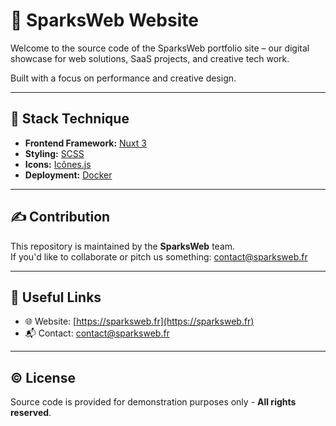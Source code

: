 # 💼 SparksWeb Website

Welcome to the source code of the SparksWeb portfolio site – our digital showcase for web solutions, SaaS projects, and creative tech work.

Built with a focus on performance and creative design.

---

## 🧠 Stack Technique

- **Frontend Framework:** [Nuxt 3](https://nuxt.com)
- **Styling:** [SCSS](https://sass-lang.com/)
- **Icons:** [Icônes.js](https://icones.js.org/)
- **Deployment:** [Docker](https://www.docker.com/)

---

## ✍️ Contribution

This repository is maintained by the **SparksWeb** team.  
If you'd like to collaborate or pitch us something: [contact@sparksweb.fr](mailto:contact@sparksweb.fr)

---

## 🔗 Useful Links

- 🌐 Website: [https://sparksweb.fr](https://sparksweb.fr)
- 📬 Contact: [contact@sparksweb.fr](mailto:contact@sparksweb.fr)

---

## ©️ License

Source code is provided for demonstration purposes only - **All rights reserved**.

